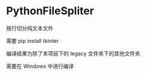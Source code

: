 # PythonFileSpliter

按行切分纯文本文件

需要 pip install tkinter

编译结果为除了本项目下的 legacy 文件夹下的其他文件夹

需要在 Windows 中进行编译